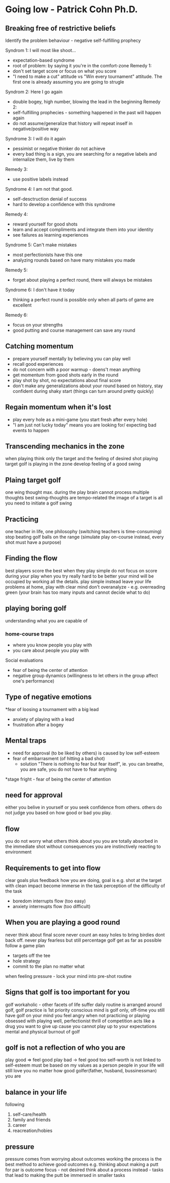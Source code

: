 # Going low - Patrick Cohn Ph.D.

## Breaking free of restrictive beliefs
Identify the problem behaviour - negative self-fulfilling prophecy

Syndrom 1: I will most like shoot...
 * expectation-based syndrome
 * root of problem: by saying it you're in the comfort-zone
Remedy 1:
 * don't set target score or focus on what you score
 * "I need to make a cut" attitude vs "Win every tournament" attitude. The first one is already assuming you are going to strugle

Syndrom 2: Here I go again
 * double bogey, high number, blowing the lead in the beginning
Remedy 2: 
* self-fulfilling prophecies - something happened in the past will happen again
* do not assume/generalize that history will repeat inself in negative/positive way

Syndrome 3: I will do it again
* pessimist or negative thinker do not achieve
* every bad thing is a sign, you are searching for a negative labels and internalize them, live by them

Remedy 3:
* use positive labels instead

Syndrome 4: I am not that good.
* self-desctruction denial of success
* hard to develop a confidence with this syndrome

Remedy 4:
* reward yourself for good shots
* learn and accept compliments and integrate them into your identity
* see failures as learning experiences

Syndrome 5: Can't make mistakes
* most perfectionists have this one
* analyzing rounds based on have many mistakes you made

Remedy 5: 
* forget about playing a perfect round, there will always be mistakes

Syndrome 6: I don't have it today
* thinking a perfect round is possible only when all parts of game are excellent

Remedy 6:
* focus on your strengths
* good putting and course management can save any round

## Catching momentum
* prepare yourself mentally by believing you can play well
* recall good experiences
* do not concern with a poor warmup - doens't mean anything
* get momentum from good shots early in the round
* play shot by shot, no expectations about final score
* don't make any generalizations about your round based on history, stay confident during shaky start (things can turn around pretty quickly)

## Regain momentum when it's lost

* play every hole as a mini-game (you start fresh after every hole)
* "I am just not lucky today" means you are looking for/ expecting bad events to happen

## Transcending mechanics in the zone

when playing think only the target and the feeling of desired shot
playing target golf is playing in the zone
develop feeling of a good swing

## Plaing target golf

one wing thought max. during the play
brain cannot process multiple thoughts
best swing-thoughts are tempo-related
the image of a target is all you need to initiate a golf swing

## Practicing
one teacher in life, one philosophy (switching teachers is time-consuming)
stop beating golf balls on the range (simulate play on-course instead, every shot must have a purpose)

## Finding the flow

best players score the best when they play simple
do not focus on score during your play
when you try really hard to be better your mind will be occupied by working all the details. play simple instead
leave your life problems at home, play with clear mind
don't overanalyze - e.g. overreading green (your brain has too many inputs and cannot decide what to do)

## playing boring golf
understanding what you are capable of

### home-course traps 
* where you know people you play with
* you care about people you play with

Social evaluations
* fear of being the center of attention
* negative group dynamics (willingness to let others in the group affect one's performance)

## Type of negative emotions
*fear of loosing a tournament with a big lead
* anxiety of playing with a lead
* frustration after a bogey

## Mental traps
* need for approval (to be liked by others) is caused by low self-esteem
* fear of embarrasment (of hitting a bad shot) 
    - solution "There is nothing to fear but fear itself", ie. you can breathe, you are safe, you do not have to fear anything

*stage fright - fear of being the center of attention

## need for approval
either you belive in yourself or you seek confidence from others. others do not judge you based on how good or bad you play.

## flow
you do not worry what others think about you
you are totally absorbed in the immediate shot without consequences
you are instinctively reacting to environment

## Requirements to get into flow

clear goals plus feedback how you are doing, goal is e.g. shot at the target with clean impact
become immerse in the task
perception of the difficulty of the task
 * boredom interrupts flow (too easy)
 * anxiety interreupts flow (too difficult)

## When you are playing a good round
never think about final score
never count an easy holes to bring birdies
dont back off. never
play fearless but still percentage golf
get as far as possible
follow a game plan
* targets off the tee
* hole strategy
* commit to the plan no matter what

when feeling pressure - lock your mind into pre-shot routine

## Signs that golf is too important for you
golf workaholic - other facets of life suffer
daily routine is arranged around golf, golf practice is 1st priority
conscious mind is golf only, off-time you still have golf on your mind
you feel angry when not practicing or playing
obsessed with playing well, perfectionist
thrill of competition acts like a drug
you want to give up cause you cannot play up to your expectations
mental and physical  burnout of golf

## golf is not a reflection of who you are
play good => feel good
play bad -> feel good too
self-worth is not linked to 
self-esteem must be based on my values as a person
people in your life will still love you no matter how good golfer(father, husband, bussinessman) you are

## balance in your life
following 
1. self-care/health
2. family and friends
3. career
4. reacreation/hobies

## pressure
pressure comes from worrying about outcomes
working the process is the best method to achieve good outcomes
e.g. thinking about making a putt for par is outcome focus - not desired
think about a process instead - tasks that lead to making the putt
be immersed in smaller tasks

    